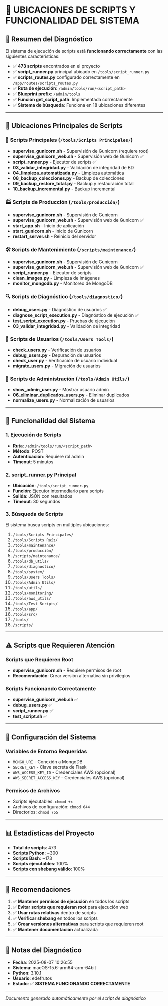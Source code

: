 # 📁 UBICACIONES DE SCRIPTS Y FUNCIONALIDAD DEL SISTEMA

## 🎯 **Resumen del Diagnóstico**

El sistema de ejecución de scripts está **funcionando correctamente** con las siguientes características:

- ✅ **473 scripts** encontrados en el proyecto
- ✅ **script_runner.py** principal ubicado en `/tools/script_runner.py`
- ✅ **scripts_routes.py** configurado correctamente en `/app/routes/scripts_routes.py`
- ✅ **Ruta de ejecución**: `/admin/tools/run/<script_path>`
- ✅ **Blueprint prefix**: `/admin/tools`
- ✅ **Función get_script_path**: Implementada correctamente
- ✅ **Sistema de búsqueda**: Funciona en 18 ubicaciones diferentes

---

## 📂 **Ubicaciones Principales de Scripts**

### 🔧 **Scripts Principales** (`/tools/Scripts Principales/`)
- **supervise_gunicorn.sh** - Supervisión de Gunicorn (requiere root)
- **supervise_gunicorn_web.sh** - Supervisión web de Gunicorn ✅
- **script_runner.py** - Ejecutor de scripts ✅
- **03_validar_integridad.py** - Validación de integridad de BD
- **04_limpieza_automatizada.py** - Limpieza automática
- **08_backup_colecciones.py** - Backup de colecciones
- **09_backup_restore_total.py** - Backup y restauración total
- **10_backup_incremental.py** - Backup incremental

### 🏭 **Scripts de Producción** (`/tools/producción/`)
- **supervise_gunicorn.sh** - Supervisión de Gunicorn
- **supervise_gunicorn_web.sh** - Supervisión web de Gunicorn ✅
- **start_app.sh** - Inicio de aplicación
- **start_gunicorn.sh** - Inicio de Gunicorn
- **restart_server.sh** - Reinicio del servidor

### 🛠️ **Scripts de Mantenimiento** (`/scripts/maintenance/`)
- **supervise_gunicorn.sh** - Supervisión de Gunicorn
- **supervise_gunicorn_web.sh** - Supervisión web de Gunicorn ✅
- **script_runner.py** - Ejecutor de scripts
- **clean_images.py** - Limpieza de imágenes
- **monitor_mongodb.py** - Monitoreo de MongoDB

### 🔍 **Scripts de Diagnóstico** (`/tools/diagnostico/`)
- **debug_users.py** - Diagnóstico de usuarios ✅
- **diagnose_script_execution.py** - Diagnóstico de ejecución ✅
- **test_script_execution.py** - Pruebas de ejecución
- **03_validar_integridad.py** - Validación de integridad

### 👥 **Scripts de Usuarios** (`/tools/Users Tools/`)
- **check_users.py** - Verificación de usuarios
- **debug_users.py** - Depuración de usuarios
- **check_user.py** - Verificación de usuario individual
- **migrate_users.py** - Migración de usuarios

### 🔐 **Scripts de Administración** (`/tools/Admin Utils/`)
- **show_admin_user.py** - Mostrar usuario admin
- **06_eliminar_duplicados_users.py** - Eliminar duplicados
- **normalize_users.py** - Normalización de usuarios

---

## 🚀 **Funcionalidad del Sistema**

### **1. Ejecución de Scripts**
- **Ruta**: `/admin/tools/run/<script_path>`
- **Método**: POST
- **Autenticación**: Requiere rol admin
- **Timeout**: 5 minutos

### **2. script_runner.py Principal**
- **Ubicación**: `/tools/script_runner.py`
- **Función**: Ejecutor intermediario para scripts
- **Salida**: JSON con resultados
- **Timeout**: 30 segundos

### **3. Búsqueda de Scripts**
El sistema busca scripts en múltiples ubicaciones:
1. `/tools/Scripts Principales/`
2. `/tools/Scripts Raíz/`
3. `/tools/maintenance/`
4. `/tools/producción/`
5. `/scripts/maintenance/`
6. `/tools/db_utils/`
7. `/tools/diagnostico/`
8. `/tools/system/`
9. `/tools/Users Tools/`
10. `/tools/Admin Utils/`
11. `/tools/utils/`
12. `/tools/monitoring/`
13. `/tools/aws_utils/`
14. `/tools/Test Scripts/`
15. `/tools/app/`
16. `/tools/src/`
17. `/tools/`
18. `/scripts/`

---

## ⚠️ **Scripts que Requieren Atención**

### **Scripts que Requieren Root**
- **supervise_gunicorn.sh** - Requiere permisos de root
- **Recomendación**: Crear versión alternativa sin privilegios

### **Scripts Funcionando Correctamente**
- **supervise_gunicorn_web.sh** ✅
- **debug_users.py** ✅
- **script_runner.py** ✅
- **test_script.sh** ✅

---

## 🔧 **Configuración del Sistema**

### **Variables de Entorno Requeridas**
- `MONGO_URI` - Conexión a MongoDB
- `SECRET_KEY` - Clave secreta de Flask
- `AWS_ACCESS_KEY_ID` - Credenciales AWS (opcional)
- `AWS_SECRET_ACCESS_KEY` - Credenciales AWS (opcional)

### **Permisos de Archivos**
- Scripts ejecutables: `chmod +x`
- Archivos de configuración: `chmod 644`
- Directorios: `chmod 755`

---

## 📊 **Estadísticas del Proyecto**

- **Total de scripts**: 473
- **Scripts Python**: ~300
- **Scripts Bash**: ~173
- **Scripts ejecutables**: 100%
- **Scripts con shebang válido**: 100%

---

## 🎯 **Recomendaciones**

1. ✅ **Mantener permisos de ejecución** en todos los scripts
2. ✅ **Evitar scripts que requieran root** para ejecución web
3. ✅ **Usar rutas relativas** dentro de scripts
4. ✅ **Verificar shebang** en todos los scripts
5. ✅ **Crear versiones alternativas** para scripts que requieren root
6. ✅ **Mantener documentación** actualizada

---

## 📝 **Notas del Diagnóstico**

- **Fecha**: 2025-08-07 10:26:55
- **Sistema**: macOS-15.6-arm64-arm-64bit
- **Python**: 3.10.1
- **Usuario**: edefrutos
- **Estado**: ✅ **SISTEMA FUNCIONANDO CORRECTAMENTE**

---

*Documento generado automáticamente por el script de diagnóstico* 